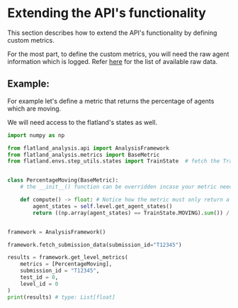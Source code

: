 # Extending the API's functionality

This section describes how to extend the API's functionality by defining custom metrics.

For the most part, to define the custom metrics, you will need the raw agent information which is logged. Refer [here](analysis-framework/section_1_api/provided-raw-info) for the list of available raw data.

## Example:

For example let's define a metric that returns the percentage of agents which are moving.

We will need access to the flatland's states as well.

```python
import numpy as np

from flatland_analysis.api import AnalysisFramework
from flatland_analysis.metrics import BaseMetric
from flatland.envs.step_utils.states import TrainState  # fetch the TrainState class to check if the state of agent is MOVING


class PercentageMoving(BaseMetric):
    # the __init__() function can be overridden incase your metric needs custom init parameters.

    def compute() -> float: # Notice how the metric must only return a float, so the aggregate_data method can work seamlessly
        agent_states = self.level.get_agent_states()
        return ((np.array(agent_states) == TrainState.MOVING).sum()) / len(agent_states)


framework = AnalysisFramework()

framework.fetch_submission_data(submission_id="T12345")

results = framework.get_level_metrics(
    metrics = [PercentageMoving],
    submission_id = "T12345",
    test_id = 0,
    level_id = 0
)
print(results) # type: List[float]
```
